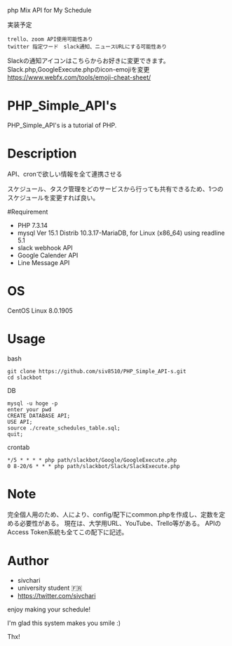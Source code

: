 php Mix API for My Schedule

実装予定
```
trello、zoom API使用可能性あり
twitter 指定ワード　slack通知、ニュースURLにする可能性あり
```

Slackの通知アイコンはこちらからお好きに変更できます。
Slack.php,GoogleExecute.phpのicon-emojiを変更
https://www.webfx.com/tools/emoji-cheat-sheet/

# PHP_Simple_API's

PHP_Simple_API's is a tutorial of PHP.

# Description

API、cronで欲しい情報を全て連携させる

スケジュール、タスク管理をどのサービスから行っても共有できるため、1つのスケジュールを変更すれば良い。

#Requirement

* PHP 7.3.14
* mysql  Ver 15.1 Distrib 10.3.17-MariaDB, for Linux (x86_64) using readline 5.1
* slack webhook API
* Google Calender API
* Line Message API

# OS

CentOS Linux 8.0.1905 

# Usage


bash
```
git clone https://github.com/siv8510/PHP_Simple_API-s.git
cd slackbot
```

DB
```
mysql -u hoge -p
enter your pwd
CREATE DATABASE API;
USE API;
source ./create_schedules_table.sql;
quit;
```
crontab
```
*/5 * * * * php path/slackbot/Google/GoogleExecute.php
0 8-20/6 * * * php path/slackbot/Slack/SlackExecute.php
```

# Note

完全個人用のため、人により、config/配下にcommon.phpを作成し、定数を定める必要性がある。
現在は、大学用URL、YouTube、Trello等がある。
APIのAccess Token系統も全てこの配下に記述。

# Author

* sivchari
* university student 🇫🇷
* https://twitter.com/sivchari


enjoy making your schedule!

I'm glad this system makes you smile :)
 
Thx!
